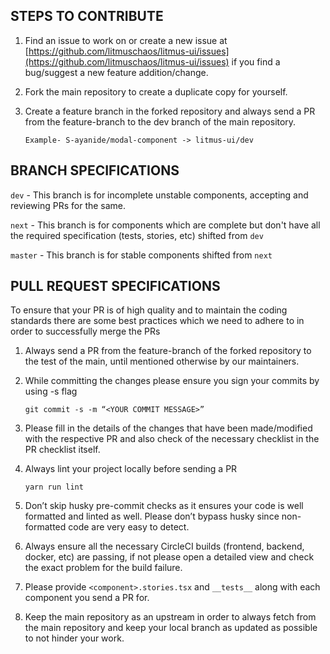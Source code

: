 ## STEPS TO CONTRIBUTE

1. Find an issue to work on or create a new issue at [https://github.com/litmuschaos/litmus-ui/issues](https://github.com/litmuschaos/litmus-ui/issues) if you find a bug/suggest a new feature addition/change.
2. Fork the main repository to create a duplicate copy for yourself.
3. Create a feature branch in the forked repository and always send a PR from the feature-branch to the dev branch of the main repository.

    ```
    Example- S-ayanide/modal-component -> litmus-ui/dev
    ```

## BRANCH SPECIFICATIONS

`dev` - This branch is for incomplete unstable components, accepting and reviewing PRs for the same.

`next` - This branch is for components which are complete but don't have all the required specification (tests, stories, etc) shifted from `dev`

`master` - This branch is for stable components shifted from `next`

## PULL REQUEST SPECIFICATIONS


To ensure that your PR is of high quality and to maintain the coding standards there are some best practices which we need to adhere to in order to successfully merge the PRs


1. Always send a PR from the feature-branch of the forked repository to the test of the main, until mentioned otherwise by our maintainers.
2. While committing the changes please ensure you sign your commits by using -s flag
    ```
    git commit -s -m “<YOUR COMMIT MESSAGE>”
    ```

3. Please fill in the details of the changes that have been made/modified with the respective PR and also check of the necessary checklist in the PR checklist itself.
4. Always lint your project locally before sending a PR
    ```
    yarn run lint
    ```

5. Don’t skip husky pre-commit checks as it ensures your code is well formatted and linted as well. Please don’t bypass husky since non-formatted code are very easy to detect.
6. Always ensure all the necessary CircleCI builds (frontend, backend, docker, etc) are passing, if not please open a detailed view and check the exact problem for the build failure.
7. Please provide `<component>.stories.tsx` and `__tests__` along with each component you send a PR for.
8. Keep the main repository as an upstream in order to always fetch from the main repository and keep your local branch as updated as possible to not hinder your work.
